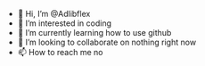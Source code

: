 - 👋 Hi, I’m @Adlibflex
- 👀 I’m interested in coding
- 🌱 I’m currently learning how to use github
- 💞️ I’m looking to collaborate on nothing right now
- 📫 How to reach me no

<!---
Adlibflex/Adlibflex is a ✨ special ✨ repository because its `README.md` (this file) appears on your GitHub profile.
You can click the Preview link to take a look at your changes.
--->
